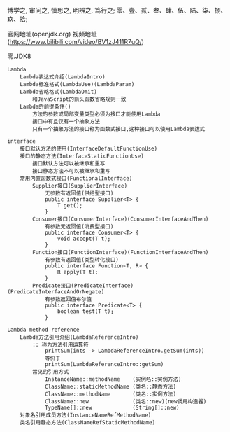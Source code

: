 博学之, 审问之, 慎思之, 明辨之, 笃行之;
零、壹、贰、叁、肆、伍、陆、柒、捌、玖、拾;

官网地址(openjdk.org)
视频地址(https://www.bilibili.com/video/BV1zJ411R7uQ/)

零.JDK8

    Lambda
        Lambda表达式介绍(LambdaIntro)
        Lambda标准格式(LambdaUse)(LambdaParam)
        Lambda省略格式(LambdaOmit)
            和JavaScript的箭头函数省略规则一致
        Lambda的前提条件()
            方法的参数或局部变量类型必须为接口才能使用Lambda
            接口中有且仅有一个抽象方法
            只有一个抽象方法的接口称为函数式接口,这种接口可以使用Lambda表达式
    
    interface
        接口默认方法的使用(InterfaceDefaultFunctionUse)
        接口的静态方法(InterfaceStaticFunctionUse)
            接口默认方法可以被继承和重写
            接口静态方法不可以被继承和重写
        常用内置函数式接口(FunctionalInterface)
            Supplier接口(SupplierInterface)
                无参数有返回值(供给型接口)
                public interface Supplier<T> {
                    T get();
                }
            Consumer接口(ConsumerInterface)(ConsumerInterfaceAndThen)
                有参数无返回值(消费型接口)
                public interface Consumer<T> {
                    void accept(T t);
                }
            Function接口(FunctionInterface)(FunctionInterfaceAndThen)
                有参数有返回值(类型转化接口)
                public interface Function<T, R> {
                    R apply(T t);
                }
            Predicate接口(PredicateInterface)(PredicateInterfaceAndOrNegate)
                有参数返回值布尔值
                public interface Predicate<T> {
                    boolean test(T t);
                }
    
    Lambda method reference
        Lambda方法引用介绍(LambdaReferenceIntro)
            :: 称为方法引用运算符
                printSum(ints -> LambdaReferenceIntro.getSum(ints))
                等价于
                printSum(LambdaReferenceIntro::getSum)
            常见的引用方式
                InstanceName::methodName    (实例名::实例方法)
                ClassName::staticMethodName (类名::静态方法)
                ClassName::methodName       (类名::实例方法)
                ClassName::new              (类名::new)(new调用构造器)
                TypeName[]::new             (String[]::new)
        对象名引用成员方法(InstanceNameRefMethodName)
        类名引用静态方法(ClassNameRefStaticMethodName)
        


